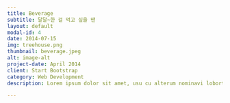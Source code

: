 ```yaml
---
title: Beverage
subtitle: 달달~한 걸 먹고 싶을 땐
layout: default
modal-id: 4
date: 2014-07-15
img: treehouse.png
thumbnail: beverage.jpeg
alt: image-alt
project-date: April 2014
client: Start Bootstrap
category: Web Development
description: Lorem ipsum dolor sit amet, usu cu alterum nominavi lobortis. At duo novum diceret. Tantas apeirian vix et, usu sanctus postulant inciderint ut, populo diceret necessitatibus in vim. Cu eum dicam feugiat noluisse.

---
```

